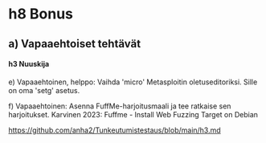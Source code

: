 # h8 Bonus

## a) Vapaaehtoiset tehtävät

#### h3 Nuuskija

e) Vapaaehtoinen, helppo: Vaihda 'micro' Metasploitin oletuseditoriksi. Sille on oma 'setg' asetus.

f) Vapaaehtoinen: Asenna FuffMe-harjoitusmaali ja tee ratkaise sen harjoitukset. Karvinen 2023: Fuffme - Install Web Fuzzing Target on Debian

https://github.com/anha2/Tunkeutumistestaus/blob/main/h3.md
